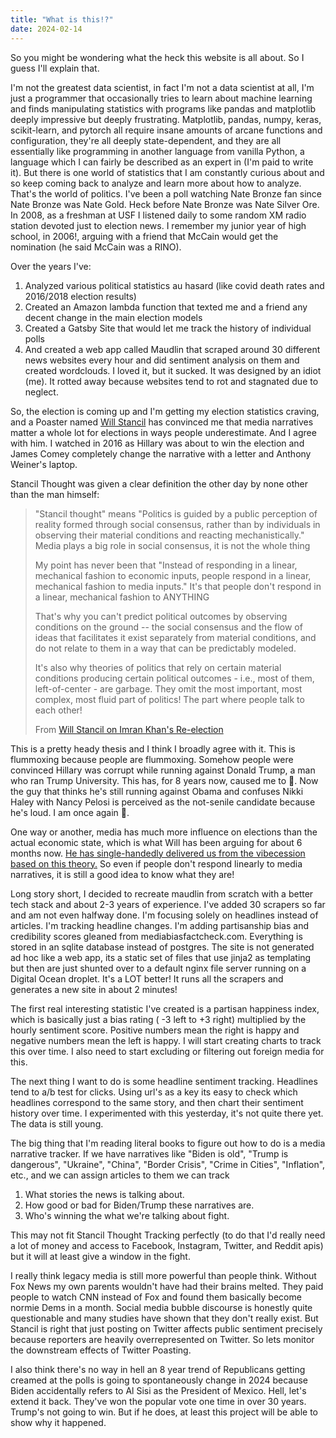 ```yaml
---
title: "What is this!?"
date: 2024-02-14
---
```


So you might be wondering what the heck this website is all about. So I guess I'll explain that.

I'm not the greatest data scientist, in fact I'm not a data scientist at all, I'm just a programmer that occasionally
tries to learn about machine learning and finds manipulating statistics with programs like pandas and matplotlib deeply
impressive but deeply frustrating. Matplotlib, pandas, numpy, keras, scikit-learn, and pytorch all require insane
amounts of arcane functions and configuration, they're all deeply state-dependent, and they are all essentially like
programming in another language from vanilla Python, a language which I can fairly be described as an expert in (I'm
paid to write it). But there is one world of statistics that I am constantly curious about and so keep coming back to
analyze and learn more about how to analyze. That's the world of politics. I've been a poll watching Nate Bronze fan
since Nate Bronze was Nate Gold. Heck before Nate Bronze was Nate Silver Ore. In 2008, as a freshman at USF I listened
daily to some random XM radio station devoted just to election news. I remember my junior year of high school, in 2006!,
arguing with a friend that McCain would get the nomination (he said McCain was a RINO).

Over the years I've:

1. Analyzed various political statistics au hasard (like covid death rates and 2016/2018 election results)
2. Created an Amazon lambda function that texted me and a friend any decent change in the main election models
3. Created a Gatsby Site that would let me track the history of individual polls
4. And created a web app called Maudlin that scraped around 30 different news websites every hour and did sentiment
   analysis on them and created wordclouds. I loved it, but it sucked. It was designed by an idiot (me). It rotted away
   because websites tend to rot and stagnated due to neglect.

So, the election is coming up and I'm getting my election statistics craving, and a Poaster
named [Will Stancil](https://twitter.com/whstancil) has convinced me that media narratives matter a whole lot for
elections in ways people underestimate. And I agree with him. I watched in 2016 as Hillary was about to win the election
and James Comey completely change the narrative with a letter and Anthony Weiner's laptop.

Stancil Thought was given a clear definition the other day by none other than the man himself:

> "Stancil thought" means "Politics is guided by a public perception of reality formed through social consensus, rather
> than by individuals in observing their material conditions and reacting mechanistically." Media plays a big role in
> social consensus, it is not the whole thing
>
> My point has never been that "Instead of responding in a linear, mechanical fashion to economic inputs, people respond
> in a linear, mechanical fashion to media inputs." It's that people don't respond in a linear, mechanical fashion to
> ANYTHING
>
> That's why you can't predict political outcomes by observing conditions on the ground -- the social consensus and the
> flow of ideas that facilitates it exist separately from material conditions, and do not relate to them in a way that
> can be predictably modeled.
>
> It's also why theories of politics that rely on certain material conditions producing certain political outcomes -
> i.e., most of them, left-of-center - are garbage. They omit the most important, most complex, most fluid part of
> politics! The part where people talk to each other!
>
> From [Will Stancil on Imran Khan's Re-election](https://twitter.com/whstancil/status/1757440802303660158)

This is a pretty heady thesis and I think I broadly agree with it. This is flummoxing because people are flummoxing.
Somehow people were convinced Hillary was corrupt while running against Donald Trump, a man who ran Trump University.
This has, for 8 years now, caused me to 🤯. Now the guy that thinks he's still running against Obama and confuses Nikki
Haley with Nancy Pelosi is perceived as the not-senile candidate because he's loud. I am once again 🤯.

One way or another, media has much more influence on elections than the actual economic state, which is what Will has
been arguing for about 6 months
now. [He has single-handedly delivered us from the vibecession based on this theory.](https://twitter.com/ArmandDoma/status/1752041758056472837)
So even if people don't respond linearly to media narratives, it is still a good idea to know what they are!

Long story short, I decided to recreate maudlin from scratch with a better tech stack and about 2-3 years of experience.
I've added 30 scrapers so far and am not even halfway done. I'm focusing solely on headlines instead of articles. I'm
tracking headline changes. I'm adding partisanship bias and credibility scores gleaned from mediabiasfactcheck.com.
Everything is stored in an sqlite database instead of postgres. The site is not generated ad hoc like a web app, its a
static set of files that use jinja2 as templating but then are just shunted over to a default nginx file server running
on a Digital Ocean droplet. It's a LOT better! It runs all the scrapers and generates a new site in about 2 minutes!

The first real interesting statistic I've created is a partisan happiness index, which is basically just a bias rating (
-3 left to +3 right) multiplied by the hourly sentiment score. Positive numbers mean the right is happy and negative
numbers mean the left is happy. I will start creating charts to track this over time. I also need to start excluding or
filtering out foreign media for this.

The next thing I want to do is some headline sentiment tracking. Headlines tend to a/b test for clicks. Using url's as a
key its easy to check which headlines correspond to the same story, and then chart their sentiment history over time. I
experimented with this yesterday, it's not quite there yet. The data is still young.

The big thing that I'm reading literal books to figure out how to do is a media narrative tracker. If we have narratives
like "Biden is old", "Trump is dangerous", "Ukraine", "China", "Border Crisis", "Crime in Cities", "Inflation", etc.,
and we can assign articles to them we can track

1. What stories the news is talking about.
2. How good or bad for Biden/Trump these narratives are.
3. Who's winning the what we're talking about fight.

This may not fit Stancil Thought Tracking perfectly (to do that I'd really need a lot of money and access to Facebook,
Instagram, Twitter, and Reddit apis) but it will at least give a window in the fight.

I really think legacy media is still more powerful than people think. Without Fox News my own parents wouldn't have had
their brains melted. They paid people to watch CNN instead of Fox and found them basically become normie Dems in a
month. Social media bubble discourse is honestly quite questionable and many studies have shown that they don't really
exist. But Stancil is right that just posting on Twitter affects public sentiment precisely because reporters are
heavily overrepresented on Twitter. So lets monitor the downstream effects of Twitter Poasting.

I also think there's no way in hell an 8 year trend of Republicans getting creamed at the polls is going to
spontaneously change in 2024 because Biden accidentally refers to Al Sisi as the President of Mexico. Hell, let's extend
it back. They've won the popular vote one time in over 30 years. Trump's not going to win. But if he does, at least this
project will be able to show why it happened. 